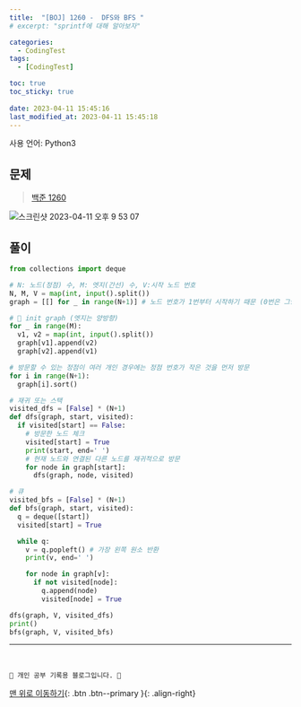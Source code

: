 ```yaml
---
title:  "[BOJ] 1260 -  DFS와 BFS "
# excerpt: "sprintf에 대해 알아보자"

categories:
  - CodingTest
tags:
  - [CodingTest]

toc: true
toc_sticky: true
 
date: 2023-04-11 15:45:16
last_modified_at: 2023-04-11 15:45:18
---
```


사용 언어: Python3

## 문제
> [백준 1260](https://www.acmicpc.net/problem/1260)

![스크린샷 2023-04-11 오후 9 53 07](https://user-images.githubusercontent.com/59405576/231168163-960ef9f7-e68f-4d88-af18-12371ad571ff.png)

## 풀이
```py
from collections import deque

# N: 노드(정점) 수, M: 엣지(간선) 수, V:시작 노드 번호
N, M, V = map(int, input().split())
graph = [[] for _ in range(N+1)] # 노드 번호가 1번부터 시작하기 때문 (0번은 그냥 버리기)

# 🌟 init graph (엣지는 양방향)
for _ in range(M):
  v1, v2 = map(int, input().split())
  graph[v1].append(v2)
  graph[v2].append(v1)

# 방문할 수 있는 정점이 여러 개인 경우에는 정점 번호가 작은 것을 먼저 방문
for i in range(N+1):
  graph[i].sort()

# 재귀 또는 스택
visited_dfs = [False] * (N+1)
def dfs(graph, start, visited):
  if visited[start] == False:
    # 방문한 노드 체크
    visited[start] = True
    print(start, end=' ')
    # 현재 노드와 연결된 다른 노드를 재귀적으로 방문
    for node in graph[start]:
      dfs(graph, node, visited)

# 큐
visited_bfs = [False] * (N+1)
def bfs(graph, start, visited):
  q = deque([start])
  visited[start] = True

  while q:
    v = q.popleft() # 가장 왼쪽 원소 반환
    print(v, end=' ')

    for node in graph[v]:
      if not visited[node]:
        q.append(node)
        visited[node] = True

dfs(graph, V, visited_dfs)
print()
bfs(graph, V, visited_bfs)
```











***
<br>


    💛 개인 공부 기록용 블로그입니다. 👻

[맨 위로 이동하기](#){: .btn .btn--primary }{: .align-right}